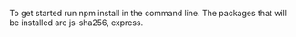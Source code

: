 
To get started run npm install in the command line. The packages that will be installed are js-sha256, express.